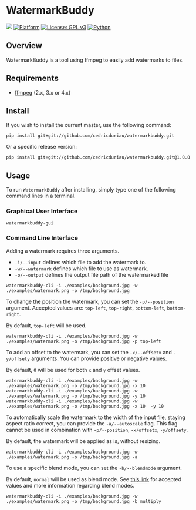 # WatermarkBuddy

![](https://github.com/cedricduriau/watermarkbuddy/workflows/Build/badge.svg?branch=master)
[![Platform](https://img.shields.io/badge/Platform-linux--64-lightgrey.svg)](https://img.shields.io/badge/Platform-linux--64-lightgrey.svg)
[![License: GPL v3](https://img.shields.io/badge/License-GPLv3-blue.svg)](https://www.gnu.org/licenses/gpl-3.0)
[![Python](https://img.shields.io/badge/Python-2.7%20|%203.6-blue.svg)](https://img.shields.io/badge/Python-2.7%20|%203.6-blue.svg)

## Overview

WatermarkBuddy is a tool using ffmpeg to easily add watermarks to files.

## Requirements
* [ffmpeg](https://ffmpeg.org/) (2.x, 3.x or 4.x)

## Install

If you wish to install the current master, use the following command:

`pip install git+git://github.com/cedricduriau/watermarkbuddy.git`

Or a specific release version:

`pip install git+git://github.com/cedricduriau/watermarkbuddy.git@1.0.0`


## Usage

To run `WatermarkBuddy` after installing, simply type one of the following command lines in a terminal.

### Graphical User Interface

```
watermarkbuddy-gui
```

### Command Line Interface

Adding a watermark requires three arguments.

* `-i/--input` defines which file to add the watermark to.
* `-w/--watermark` defines which file to use as watermark.
* `-o/--output` defines the output file path of the watermarked file

```
watermarkbuddy-cli -i ./examples/background.jpg -w ./examples/watermark.png -o /tmp/background.jpg
```

To change the position the watermark, you can set the `-p/--position` argument.
Accepted values are: `top-left`, `top-right`, `bottom-left`, `bottom-right`.

By default, `top-left` will be used.

```
watermarkbuddy-cli -i ./examples/background.jpg -w ./examples/watermark.png -o /tmp/background.jpg -p top-left
```

To add an offset to the watermark, you can set the `-x/--offsetx` and `-y/offsety` arguments.
You can provide positive or negative values.

By default, `0` will be used for both `x` and  `y` offset values.

```
watermarkbuddy-cli -i ./examples/background.jpg -w ./examples/watermark.png -o /tmp/background.jpg -x 10
watermarkbuddy-cli -i ./examples/background.jpg -w ./examples/watermark.png -o /tmp/background.jpg -y 10
watermarkbuddy-cli -i ./examples/background.jpg -w ./examples/watermark.png -o /tmp/background.jpg -x 10  -y 10
```

To automatically scale the watermark to the width of the input file, staying aspect ratio correct, you can provide the `-a/--autoscale` flag. This flag cannot be used in combination with `-p/--position`, `-x/offsetx`, `-y/offsety`.

By default, the watermark will be applied as is, without resizing.

```
watermarkbuddy-cli -i ./examples/background.jpg -w ./examples/watermark.png -o /tmp/background.jpg -a
```

To use a specific blend mode, you can set the `-b/--blendmode` argument.

By default, `normal` will be used as blend mode.
See [this link](https://ffmpeg.org/ffmpeg-filters.html#blend_002c-tblend) for accepted values and more information regarding blend modes.

```
watermarkbuddy-cli -i ./examples/background.jpg -w ./examples/watermark.png -o /tmp/background.jpg -b multiply
```
